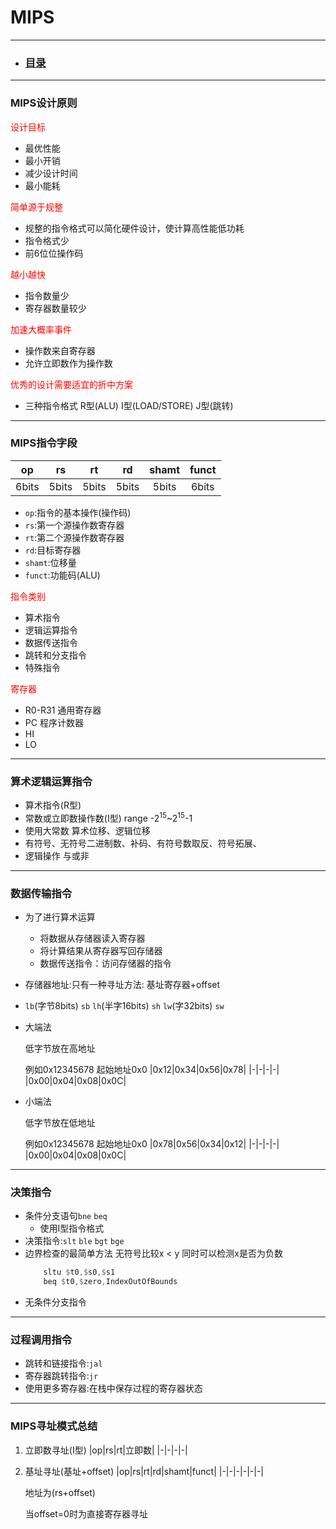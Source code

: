 # MIPS

---

- ### [目录](index.MD)
    
---

### **MIPS设计原则**

<font color=red>设计目标</font>
- 最优性能    
- 最小开销    
- 减少设计时间    
- 最小能耗

<font color=red>简单源于规整</font>
- 规整的指令格式可以简化硬件设计，使计算高性能低功耗
- 指令格式少
- 前6位位操作码

<font color=red>越小越快</font>
- 指令数量少
- 寄存器数量较少

<font color=red>加速大概率事件</font>
- 操作数来自寄存器
- 允许立即数作为操作数

<font color=red>优秀的设计需要适宜的折中方案</font>
- 三种指令格式  R型(ALU) I型(LOAD/STORE) J型(跳转)

---

### **MIPS指令字段**

|op|rs|rt|rd|shamt|funct|
|:-:|:-:|:-:|:-:|:-:|:-:|
|6bits|5bits|5bits|5bits|5bits|6bits|

- `op`:指令的基本操作(操作码)
- `rs`:第一个源操作数寄存器
- `rt`:第二个源操作数寄存器
- `rd`:目标寄存器
- `shamt`:位移量
- `funct`:功能码(ALU)

<font color=red>指令类别</font>
- 算术指令
- 逻辑运算指令
- 数据传送指令
- 跳转和分支指令
- 特殊指令

<font color=red>寄存器</font>
- R0-R31    通用寄存器
- PC    程序计数器
- HI    
- LO

---

### **算术逻辑运算指令**

- 算术指令(R型)
- 常数或立即数操作数(I型)   range -2<sup>15</sup>~2<sup>15</sup>-1
- 使用大常数
    算术位移、逻辑位移
- 有符号、无符号二进制数、补码、有符号数取反、符号拓展、
- 逻辑操作
    与或非

---

### **数据传输指令**

- 为了进行算术运算
    - 将数据从存储器读入寄存器
    - 将计算结果从寄存器写回存储器
    - 数据传送指令：访问存储器的指令
- 存储器地址:只有一种寻址方法: 基址寄存器+offset
- `lb`(字节8bits) `sb` `lh`(半字16bits) `sh` `lw`(字32bits) `sw`
- 大端法
  
    低字节放在高地址

    例如0x12345678 起始地址0x0
    |0x12|0x34|0x56|0x78|
    |-|-|-|-|
    |0x00|0x04|0x08|0x0C|
- 小端法
      
    低字节放在低地址

    例如0x12345678 起始地址0x0
    |0x78|0x56|0x34|0x12|
    |-|-|-|-|
    |0x00|0x04|0x08|0x0C|

---

### **决策指令**

- 条件分支语句`bne` `beq`
    - 使用I型指令格式
- 决策指令:`slt` `ble` `bgt` `bge`
- 边界检查的最简单方法 无符号比较x < y 同时可以检测x是否为负数
    ```asm
        sltu $t0,$s0,$s1
        beq $t0,$zero,IndexOutOfBounds
    ```
- 无条件分支指令

---

### **过程调用指令**

- 跳转和链接指令:`jal`
- 寄存器跳转指令:`jr`
- 使用更多寄存器:在栈中保存过程的寄存器状态

---

### **MIPS寻址模式总结**

1. 立即数寻址(I型)
    |op|rs|rt|立即数|
    |-|-|-|-|
2. 基址寻址(基址+offset)
    |op|rs|rt|rd|shamt|funct|
    |-|-|-|-|-|-|
    
    地址为(rs+offset)

    当offset=0时为直接寄存器寻址
